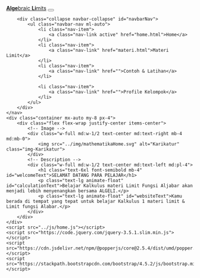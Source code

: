 <!DOCTYPE html>
<html lang="en" style="height: 100%;">
<head>
    <meta charset="UTF-8">
    <meta name="viewport" content="width=device-width, initial-scale=1.0">
    <title>ALGELI</title>
    <link rel="stylesheet" href="https://cdn.jsdelivr.net/npm/tailwindcss@2.2.19/dist/tailwind.min.css">
    <link rel="stylesheet" href="https://stackpath.bootstrapcdn.com/bootstrap/4.5.2/css/bootstrap.min.css">
    <link rel="stylesheet" href="../css/home.css">
    <link href="https://fonts.googleapis.com/css2?family=Poppins:wght@400;500;700&display=swap" rel="stylesheet">
    <style>
        /* CSS for hover effects */
        .navbar-nav .nav-link:hover {
            color: #ffffff !important;
            background-color: #06f8a7;
            border-radius: 5px;
            transition: background-color 0.3s ease-in-out, color 0.3s ease-in-out;
        }
    </style>
</head>

<body style="margin-top: 0;">
    <nav class="navbar navbar-expand-lg navbar-dark bg-dark fixed-top">
        <a class="navbar-brand" href="home.html"><b>Alge</b>braic <b>Li</b>mits</a>
        <button class="navbar-toggler" type="button" data-toggle="collapse" data-target="#navbarNav" 
        aria-controls="navbarNav" aria-expanded="false" aria-label="Toggle navigation">
            <span class="navbar-toggler-icon"></span>
        </button>

        <div class="collapse navbar-collapse" id="navbarNav">
            <ul class="navbar-nav ml-auto">
                <li class="nav-item">
                    <a class="nav-link active" href="home.html">Home</a>
                </li>
                <li class="nav-item">
                    <a class="nav-link" href="materi.html">Materi Limit</a>
                </li>
                <li class="nav-item">
                    <a class="nav-link" href="">Contoh & Latihan</a>
                </li>

                <li class="nav-item">
                    <a class="nav-link" href="">Profile Kelompok</a>
                </li>
            </ul>
        </div>
    </nav>
    <div class="container mx-auto my-8 px-4">
        <div class="flex flex-wrap justify-center items-center">
            <!-- Image -->
            <div class="w-full md:w-1/2 text-center md:text-right mb-4 md:mb-0">
                <img src="../img/mathematikaHome.svg" alt="Karikatur" class="img-Karikatur">
            </div>
            <!-- Description -->
            <div class="w-full md:w-1/2 text-center md:text-left md:pl-4">
                <h1 class="text-6xl font-semibold mb-4" id="welcomeText">SELAMAT DATANG PARA PELAJAR</h1>
                <p class="text-lg animate-float" id="calculationText">Belajar Kalkulus materi Limit Fungsi Aljabar akan menjadi lebih menyenangkan bersama ALGELI.</p>
                <p class="text-lg animate-float" id="websiteText">Kamu berada di tempat yang tepat untuk belajar Kalkulus 1 materi limit & Limit fungsi Alabar.</p>
            </div>
        </div>
    </div>
    <script src="../js/home.js"></script>
    <script src="https://code.jquery.com/jquery-3.5.1.slim.min.js"></script>
    <script src="https://cdn.jsdelivr.net/npm/@popperjs/core@2.5.4/dist/umd/popper.min.js"></script>
    <script src="https://stackpath.bootstrapcdn.com/bootstrap/4.5.2/js/bootstrap.min.js"></script>
</body>

</html>
